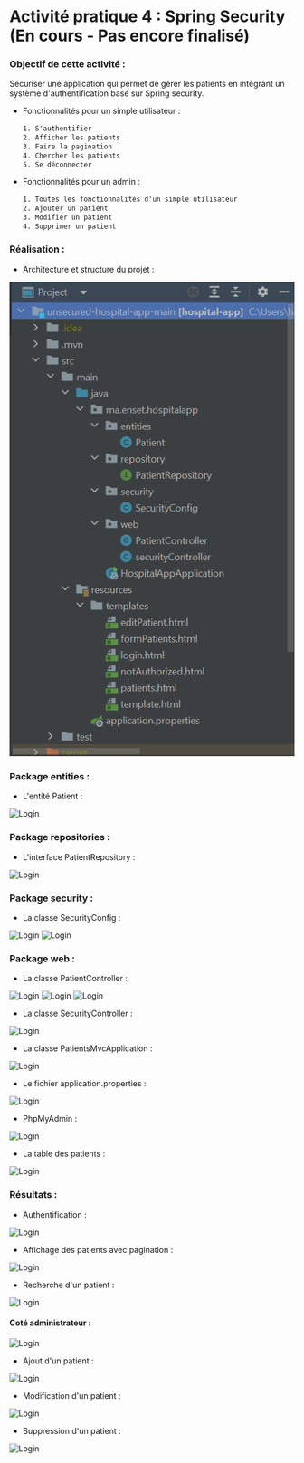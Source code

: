 # Activité pratique 4 : Spring Security (En cours - Pas encore finalisé)

### Objectif de cette activité :

Sécuriser une application qui permet de gérer les patients en intégrant un système d'authentification basé sur Spring security.
- Fonctionnalités pour un simple utilisateur :

      1. S'authentifier 
      2. Afficher les patients
      3. Faire la pagination
      4. Chercher les patients
      5. Se déconnecter

- Fonctionnalités pour un admin :

      1. Toutes les fonctionnalités d'un simple utilisateur
      2. Ajouter un patient
      3. Modifier un patient
      4. Supprimer un patient 

### Réalisation : 

- Architecture et structure du projet :

![Architecture](https://github.com/AghzerHousna12/All-Ressources-/blob/master/117.PNG)

### Package entities :
- L'entité Patient :

![Login](https://github.com/HousnaAghzer/All-Ressources-/blob/master/118.PNG)

### Package repositories :
- L'interface PatientRepository :

![Login](https://github.com/HousnaAghzer/All-Ressources-/blob/master/119.PNG)

### Package security :
- La classe SecurityConfig :

![Login](https://github.com/HousnaAghzer/All-Ressources-/blob/master/120.PNG)
![Login](https://github.com/HousnaAghzer/All-Ressources-/blob/master/121.PNG)

### Package web :
- La classe PatientController :

![Login](https://github.com/HousnaAghzer/All-Ressources-/blob/master/122.PNG)
![Login](https://github.com/HousnaAghzer/All-Ressources-/blob/master/123.PNG)
![Login](https://github.com/HousnaAghzer/All-Ressources-/blob/master/124.PNG)

- La classe SecurityController :

![Login](https://github.com/HousnaAghzer/All-Ressources-/blob/master/125.PNG)

- La classe PatientsMvcApplication :

![Login](https://github.com/HousnaAghzer/All-Ressources-/blob/master/126.PNG)

- Le fichier application.properties :

![Login](https://github.com/HousnaAghzer/All-Ressources-/blob/master/127.PNG)

- PhpMyAdmin :

![Login](https://github.com/HousnaAghzer/All-Ressources-/blob/master/135.PNG)

- La table des patients :

![Login](https://github.com/HousnaAghzer/All-Ressources-/blob/master/136.PNG)

### Résultats :
- Authentification :

![Login](https://github.com/HousnaAghzer/All-Ressources-/blob/master/104.PNG)

- Affichage des patients avec pagination :

![Login](https://github.com/HousnaAghzer/All-Ressources-/blob/master/134.PNG)

- Recherche d'un patient :

![Login](https://github.com/HousnaAghzer/All-Ressources-/blob/master/133.PNG)

#### Coté administrateur :

![Login](https://github.com/HousnaAghzer/All-Ressources-/blob/master/128.PNG)

- Ajout d'un patient :

![Login](https://github.com/HousnaAghzer/All-Ressources-/blob/master/129.PNG)

- Modification d'un patient :

![Login](https://github.com/HousnaAghzer/All-Ressources-/blob/master/130.PNG)

- Suppression d'un patient :

![Login](https://github.com/HousnaAghzer/All-Ressources-/blob/master/131.PNG)






